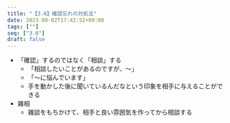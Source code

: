 ```yaml
---
title: "【3.6】確認忘れの対処法"
date: 2023-08-02T17:42:52+09:00
tags: [""]
seq: ["3.6"]
draft: false
---
```


- 「確認」するのではなく「相談」する
  - 「相談したいことがあるのですが、～」
  - 「～に悩んでいます」
  - 手を動かした後に聞いているんだなという印象を相手に与えることができる
- 雑相
  - 雑談をもちかけて、相手と良い雰囲気を作ってから相談する
  
